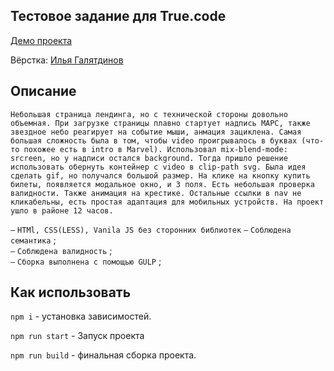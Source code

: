 ## Тестовое задание для True.code

[Демо проекта](https://nivaiz.github.io/true.code/build/index.html)

Вёрстка: [Илья Галятдинов](https://github.com/NivaiZ/)

## Описание
`Небольшая страница лендинга, но с технической стороны довольно объемная. При загрузке страницы плавно стартует надпись МАРС, также звездное небо реагирует на событие мыши, анмация зациклена. Самая большая сложность была в том, чтобы video проигрывалось в буквах (что-то похожее есть в intro в Marvel). Использовал mix-blend-mode: srcreen, но у надписи остался background. Тогда пришло решение использовать обернуть контейнер с video в clip-path svg. Была идея сделать gif, но получался большой размер. На клике на кнопку купить билеты, появляется модальное окно, и 3 поля. Есть небольшая проверка валидности. Также анимация на крестике. Остальные ссылки в nav не кликабельны, есть простая адаптация для мобильных устройств. На проект ушло в районе 12 часов.`

`—` `HTMl, CSS(LESS), Vanila JS без сторонних библиотек`
`—` `Соблюдена семантика` ;<br>
`—` `Соблюдена валидность` ;<br>
`—` `Сборка выполнена с помощью GULP` ;<br>

## Как использовать

`npm i` - установка зависимостей.

`npm run start` - Запуск проекта

`npm run build` - финальная сборка проекта.
